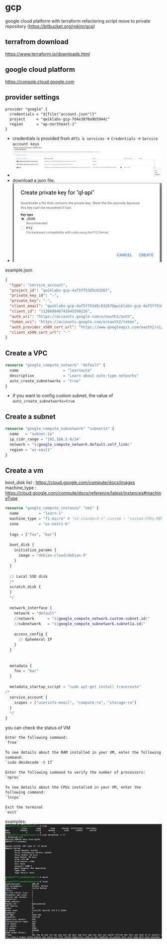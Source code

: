 # gcp
google cloud platform with terraform
refactoring script move to private repository
(https://bitbucket.org/rpkim/gcp)

## terrafrom download
https://www.terraform.io/downloads.html

## google cloud platform
https://console.cloud.google.com

## provider settings
~~~~
provider "google" {
  credentials = "${file("account.json")}"
  project     = "qwiklabs-gcp-7d4e3870a9b5944c"
  region      = "ap-northeast-1"
}
~~~~
- credentials is provided from `APIs & services` -> `Credentials` -> `Service account keys`
- ![](img/api.png)
- download a json file.
- ![](img/api_2.png)

example.json
```json
{
  "type": "service_account",
  "project_id": "qwiklabs-gcp-4af5ff53d5c03267",
  "private_key_id": "-",
  "private_key": "-",
  "client_email": "qwiklabs-gcp-4af5ff53d5c03267@qwiklabs-gcp-4af5ff53d5c03267.iam.gserviceaccount.com",
  "client_id": "112069848741845590226",
  "auth_uri": "https://accounts.google.com/o/oauth2/auth",
  "token_uri": "https://accounts.google.com/o/oauth2/token",
  "auth_provider_x509_cert_url": "https://www.googleapis.com/oauth2/v1/certs",
  "client_x509_cert_url": "-"
}
```

## Create a VPC
```terraform
resource "google_compute_network" "default" {
  name                    = "learnauto"
  description             = "Learn about auto-type networks"
  auto_create_subnetworks = "true"
}
```
- if you want to config custom subnet, the value of `auto_create_subnetworks=true`

## Create a subnet
```terraform
resource "google_compute_subnetwork" "subnet1a" {
  name   = "subnet-1a"
  ip_cidr_range = "192.168.5.0/24"
  network = "${google_compute_network.default.self_link}"
  region = "us-east1"
}
```

## Create a vm
boot_disk list : https://cloud.google.com/compute/docs/images
machine_type : https://cloud.google.com/compute/docs/reference/latest/instances#machineType
```terraform
resource "google_compute_instance" "vm1" {
  name         = "learn-1"
  machine_type = "f1-micro" # "n1-standard-1",custom : "custom-CPUs-MEMORY", example :  "custom-2-2048" 
  zone         = "us-east1-b"

  tags = ["foo", "bar"]

  boot_disk {
    initialize_params {
      image = "debian-cloud/debian-9"
    }
  }

  // Local SSD disk
  /*
  scratch_disk {
  }
  */

  network_interface {
    network = "default"
    //network      = "${google_compute_network.custom-subnet.id}"
    //subnetwork   = "${google_compute_subnetwork.subnet1a.id}"

    access_config {
      // Ephemeral IP
    }
  }


  metadata {
    foo = "bar"
  }

  metadata_startup_script = "sudo apt-get install traceroute"
/*
  service_account {
    scopes = ["userinfo-email", "compute-ro", "storage-ro"]
  }
  */
}
```

you can check the status of VM
~~~~
Enter the following command: 
`free`

To see details about the RAM installed in your VM, enter the following command:
`sudo dmidecode -t 17`

Enter the following command to verify the number of processors:
`nproc`

To see details about the CPUs installed in your VM, enter the following command:
`lscpu`

Exit the terminal
`exit`
~~~~
examples:
![](img/status.png)
